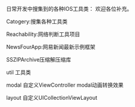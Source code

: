日常开发中搜集到的各种IOS工具类：
欢迎各位补充。
<p>Catogery:搜集各种工具类</p>
<p>Reachability:网络判断工具项目</p>
<p>NewsFourApp:网易新闻最新示例框架</p>
<p>SSZIPArchive压缩解压缩库</p>
<p>util 工具类</p>
<p>modal 自定义ViewController modal动画转换效果</p>
<p>layout 自定义UICollectionViewLayout</p>

